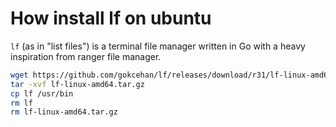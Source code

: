 # How install lf on ubuntu

`lf` (as in "list files") is a terminal file manager written in Go with a heavy inspiration from ranger file manager.

```bash
wget https://github.com/gokcehan/lf/releases/download/r31/lf-linux-amd64.tar.gz
tar -xvf lf-linux-amd64.tar.gz
cp lf /usr/bin
rm lf
rm lf-linux-amd64.tar.gz
```
